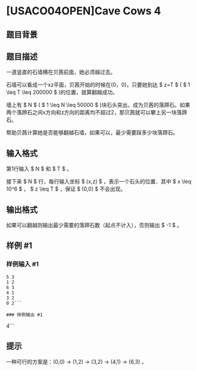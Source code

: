 # [USACO04OPEN]Cave Cows 4

## 题目背景



## 题目描述

一道竖直的石墙横在贝茜前面，她必须越过去。

石墙可以看成一个xz平面，贝茜开始的时候在(0，0)，只要她到达 $ z=T $ 
 ( $ 1 \leq T \leq 200000 $ )的位置，就算翻越成功。

墙上有 $ N $ ( $ 1 \leq N \leq 50000 $ )块石头突出，成为贝茜的落蹄石。如果两个落蹄石之间x方向和z方向的距离均不超过2，那贝茜就可以攀上另一块落蹄石。

帮助贝茜计算她是否能够翻越石墙，如果可以，最少需要踩多少块落蹄石。

## 输入格式

第1行输入 $ N $ 和 $ T $ 。

接下来 $ N $ 行，每行输入坐标 $ (x,z) $ ，表示一个石头的位置．其中 $ x \leq 10^6 $ ， $ z \leq T $ ，保证 $ (0,0) $ 不会出现。

## 输出格式

如果可以翻越则输出最少需要的落蹄石数（起点不计入），否则输出 $ -1 $ 。

## 样例 #1

### 样例输入 #1
```
5 3
1 2
6 3
4 1
3 2
0 2```

### 样例输出 #1

```
4```

## 提示

一种可行的方案是：(0,0) -> (1,2) -> (3,2) -> (4,1) -> (6,3) 。
